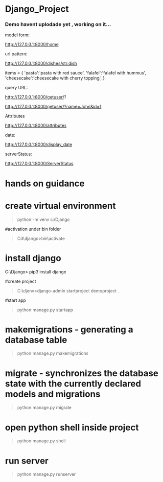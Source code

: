 # Django_Project

### Demo havent uplodade yet , working on it...
model form:

http://127.0.0.1:8000/home

url pattern:

http://127.0.0.1:8000/dishes/<str:dish>

items = {
        'pasta':'pasta with red sauce',
        'falafel':'falafel with hummus',
        'cheesecake':'cheesecake with cherry topping',
    }

query URL:

http://127.0.0.1:8000/getuser/?

http://127.0.0.1:8000/getuser/?name=John&id=1

Attributes 

http://127.0.0.1:8000/attributes

date:

http://127.0.0.1:8000/display_date

serverStatus:

http://127.0.0.1:8000/ServerStatus









# hands on guidance 

# create virtual environment 

> python -m venv c:\Django 

#activation under bin folder

> Cd\django>bin\activate 

# install django

C:\Django> pip3 install django

#create project 

> C:\djenv>django-admin startproject demoproject .

#start app

>python manage.py startapp <name of app>


# makemigrations - generating a database table

> python manage.py makemigrations

# migrate - synchronizes the database state with the currently declared models and migrations

> python manage.py migrate

# open python shell inside project 

>python manage.py shell

# run server

> python manage.py runserver
